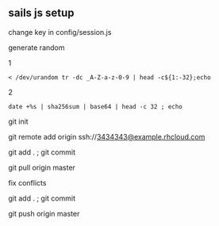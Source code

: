 ## sails js setup

change key in config/session.js

generate random 

1

    < /dev/urandom tr -dc _A-Z-a-z-0-9 | head -c${1:-32};echo

2

    date +%s | sha256sum | base64 | head -c 32 ; echo


git init

git remote add origin ssh://3434343@example.rhcloud.com

git add . ; git commit

git pull origin master

fix conflicts

git add . ; git commit

git push origin master
